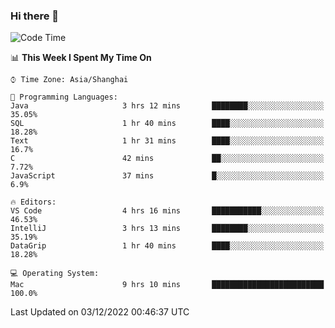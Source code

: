 ### Hi there 👋


<!--START_SECTION:waka-->
![Code Time](http://img.shields.io/badge/Code%20Time-939%20hrs%2055%20mins-blue)

📊 **This Week I Spent My Time On** 

```text
⌚︎ Time Zone: Asia/Shanghai

💬 Programming Languages: 
Java                     3 hrs 12 mins       ████████░░░░░░░░░░░░░░░░░   35.05% 
SQL                      1 hr 40 mins        ████░░░░░░░░░░░░░░░░░░░░░   18.28% 
Text                     1 hr 31 mins        ████░░░░░░░░░░░░░░░░░░░░░   16.7% 
C                        42 mins             ██░░░░░░░░░░░░░░░░░░░░░░░   7.72% 
JavaScript               37 mins             █░░░░░░░░░░░░░░░░░░░░░░░░   6.9%

🔥 Editors: 
VS Code                  4 hrs 16 mins       ███████████░░░░░░░░░░░░░░   46.53% 
IntelliJ                 3 hrs 13 mins       ████████░░░░░░░░░░░░░░░░░   35.19% 
DataGrip                 1 hr 40 mins        ████░░░░░░░░░░░░░░░░░░░░░   18.28%

💻 Operating System: 
Mac                      9 hrs 10 mins       █████████████████████████   100.0%

```


 Last Updated on 03/12/2022 00:46:37 UTC
<!--END_SECTION:waka-->

<!--
**SillyPasty/SillyPasty** is a ✨ _special_ ✨ repository because its `README.md` (this file) appears on your GitHub profile.

Here are some ideas to get you started:

- 🔭 I’m currently working on ...
- 🌱 I’m currently learning ...
- 👯 I’m looking to collaborate on ...
- 🤔 I’m looking for help with ...
- 💬 Ask me about ...
- 📫 How to reach me: ...
- 😄 Pronouns: ...
- ⚡ Fun fact: ...
-->


